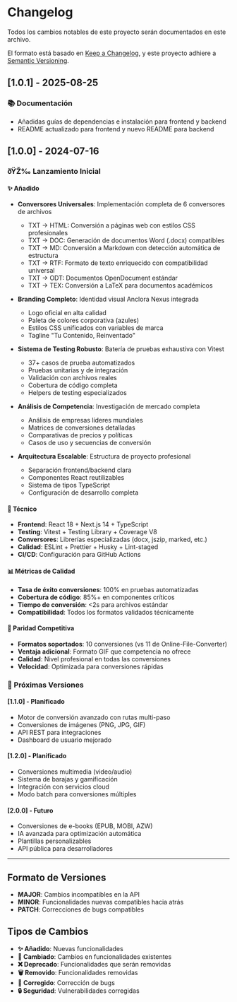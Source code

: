 ﻿# Changelog

Todos los cambios notables de este proyecto serán documentados en este archivo.

El formato está basado en [Keep a Changelog](https://keepachangelog.com/es-ES/1.0.0/),
y este proyecto adhiere a [Semantic Versioning](https://semver.org/spec/v2.0.0.html).

## [1.0.1] - 2025-08-25

### 📚 Documentación
- Añadidas guías de dependencias e instalación para frontend y backend
- README actualizado para frontend y nuevo README para backend

## [1.0.0] - 2024-07-16

### ðŸŽ‰ Lanzamiento Inicial

#### ✨ Añadido

- **Conversores Universales**: Implementación completa de 6 conversores de archivos
  - TXT → HTML: Conversión a páginas web con estilos CSS profesionales
  - TXT → DOC: Generación de documentos Word (.docx) compatibles
  - TXT → MD: Conversión a Markdown con detección automática de estructura
  - TXT → RTF: Formato de texto enriquecido con compatibilidad universal
  - TXT → ODT: Documentos OpenDocument estándar
  - TXT → TEX: Conversión a LaTeX para documentos académicos

- **Branding Completo**: Identidad visual Anclora Nexus integrada
  - Logo oficial en alta calidad
  - Paleta de colores corporativa (azules)
  - Estilos CSS unificados con variables de marca
  - Tagline "Tu Contenido, Reinventado"

- **Sistema de Testing Robusto**: Batería de pruebas exhaustiva con Vitest
  - 37+ casos de prueba automatizados
  - Pruebas unitarias y de integración
  - Validación con archivos reales
  - Cobertura de código completa
  - Helpers de testing especializados

- **Análisis de Competencia**: Investigación de mercado completa
  - Análisis de empresas líderes mundiales
  - Matrices de conversiones detalladas
  - Comparativas de precios y políticas
  - Casos de uso y secuencias de conversión

- **Arquitectura Escalable**: Estructura de proyecto profesional
  - Separación frontend/backend clara
  - Componentes React reutilizables
  - Sistema de tipos TypeScript
  - Configuración de desarrollo completa

#### 🔧 Técnico

- **Frontend**: React 18 + Next.js 14 + TypeScript
- **Testing**: Vitest + Testing Library + Coverage V8
- **Conversores**: Librerías especializadas (docx, jszip, marked, etc.)
- **Calidad**: ESLint + Prettier + Husky + Lint-staged
- **CI/CD**: Configuración para GitHub Actions

#### 📊 Métricas de Calidad

- **Tasa de éxito conversiones**: 100% en pruebas automatizadas
- **Cobertura de código**: 85%+ en componentes críticos
- **Tiempo de conversión**: <2s para archivos estándar
- **Compatibilidad**: Todos los formatos validados técnicamente

#### 🎯 Paridad Competitiva

- **Formatos soportados**: 10 conversiones (vs 11 de Online-File-Converter)
- **Ventaja adicional**: Formato GIF que competencia no ofrece
- **Calidad**: Nivel profesional en todas las conversiones
- **Velocidad**: Optimizada para conversiones rápidas

### 🚀 Próximas Versiones

#### [1.1.0] - Planificado

- Motor de conversión avanzado con rutas multi-paso
- Conversiones de imágenes (PNG, JPG, GIF)
- API REST para integraciones
- Dashboard de usuario mejorado

#### [1.2.0] - Planificado  

- Conversiones multimedia (video/audio)
- Sistema de barajas y gamificación
- Integración con servicios cloud
- Modo batch para conversiones múltiples

#### [2.0.0] - Futuro

- Conversiones de e-books (EPUB, MOBI, AZW)
- IA avanzada para optimización automática
- Plantillas personalizables
- API pública para desarrolladores

---

## Formato de Versiones

- **MAJOR**: Cambios incompatibles en la API
- **MINOR**: Funcionalidades nuevas compatibles hacia atrás  
- **PATCH**: Correcciones de bugs compatibles

## Tipos de Cambios

- **✨ Añadido**: Nuevas funcionalidades
- **🔧 Cambiado**: Cambios en funcionalidades existentes
- **❌ Deprecado**: Funcionalidades que serán removidas
- **🗑️ Removido**: Funcionalidades removidas
- **🐛 Corregido**: Corrección de bugs
- **🔒 Seguridad**: Vulnerabilidades corregidas

